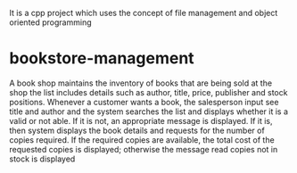 It is a cpp project which uses the concept of file management and object oriented programming
# bookstore-management
A book shop maintains the inventory of books that are being sold at the shop the list includes details such as author, title, price, publisher and stock positions.  Whenever a customer wants a book, the salesperson input see title and author and the system searches the list and displays whether it is a valid or not able. If it is not, an appropriate message is displayed. If it is, then system displays the book details and requests for the number of copies required.  If the required copies are available, the total cost of the requested copies is displayed; otherwise the message read copies not in stock is displayed
